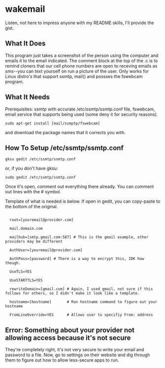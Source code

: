 # wakemail

Listen, not here to impress anyone with my README skills, I'll provide the gist.

## What It Does
This program just takes a screenshot of the person using the computer and emails it to the email indicated. The comment block at the top of the .c is to remind cloners that our cell phone numbers are open to receving emails as sms--you can text yourself on run a picture of the user.
Only works for Linux distro's that support ssmtp, mail() and possses the fswebcam program. 

## What It Needs
Prerequisites: ssmtp with accurate /etc/ssmtp/ssmtp.conf file, fswebcam, email service that supports being used (some deny it for security reasons).
```
sudo apt-get install [mail/ssmptp/fswebcam]
```
and download the package names that it corrects you with.

## How To Setup /etc/ssmtp/ssmtp.conf
```
gksu gedit /etc/ssmtp/ssmtp.conf
```
or, if you don't have gksu:
```
sudo gedit /etc/ssmtp/ssmtp.conf
```

Once it's open, comment out everything there already. You can comment out lines with the # symbol. 

Template of what is needed is below. If open in gedit, you can copy-paste to the bottom of the original.
```

  root=[youremail@provider.com]
  
  mail.domain.com
  
  mailhub=[smtp.gmail.com:587] # This is the gmail example, other providers may be different
  
  AuthUser=[youremail@provider.com]
  
  AuthPass=[password] # There is a way to encrypt this, IDK how though.
  
  UseTLS=YES
  
  UseSTARTTLS=YES
  
  rewriteDomain=[gmail.com] # Again, I used gmail, not sure if this follows for others, so I didn't make it look like a template.
  
  hostname=[hostname]       # Run hostname command to figure out your hostname
  
  FromLineOverride=YES      # Allows user to specifiy From: address 
```

## Error: Something about your provider not allowing access because it's not secure
They're completely right, it's not very secure to write your email and password to a file. Now, go to settings on their website and dig through them to figure out how to allow less-secure apps to run. 
